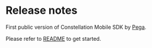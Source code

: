 # Release notes

First public version of Constellation Mobile SDK by [Pega](https://pega.com).

Please refer to [README](../../README.md) to get started.
